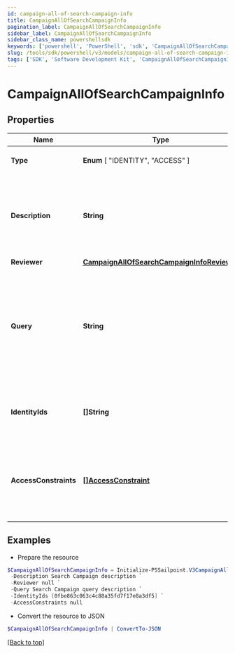 ```yaml
---
id: campaign-all-of-search-campaign-info
title: CampaignAllOfSearchCampaignInfo
pagination_label: CampaignAllOfSearchCampaignInfo
sidebar_label: CampaignAllOfSearchCampaignInfo
sidebar_class_name: powershellsdk
keywords: ['powershell', 'PowerShell', 'sdk', 'CampaignAllOfSearchCampaignInfo', 'CampaignAllOfSearchCampaignInfo'] 
slug: /tools/sdk/powershell/v3/models/campaign-all-of-search-campaign-info
tags: ['SDK', 'Software Development Kit', 'CampaignAllOfSearchCampaignInfo', 'CampaignAllOfSearchCampaignInfo']
---
```



# CampaignAllOfSearchCampaignInfo

## Properties

Name | Type | Description | Notes
------------ | ------------- | ------------- | -------------
**Type** |  **Enum** [  "IDENTITY",    "ACCESS" ] | The type of search campaign represented. | [required]
**Description** | **String** | Describes this search campaign. Intended for storing the query used, and possibly the number of identities selected/available. | [optional] 
**Reviewer** | [**CampaignAllOfSearchCampaignInfoReviewer**](campaign-all-of-search-campaign-info-reviewer) |  | [optional] 
**Query** | **String** | The scope for the campaign. The campaign will cover identities returned by the query and identities that have access items returned by the query. One of `query` or `identityIds` must be set. | [optional] 
**IdentityIds** | **[]String** | A direct list of identities to include in this campaign. One of `identityIds` or `query` must be set. | [optional] 
**AccessConstraints** | [**[]AccessConstraint**](access-constraint) | Further reduces the scope of the campaign by excluding identities (from `query` or `identityIds`) that do not have this access. | [optional] 

## Examples

- Prepare the resource
```powershell
$CampaignAllOfSearchCampaignInfo = Initialize-PSSailpoint.V3CampaignAllOfSearchCampaignInfo  -Type ACCESS `
 -Description Search Campaign description `
 -Reviewer null `
 -Query Search Campaign query description `
 -IdentityIds [0fbe863c063c4c88a35fd7f17e8a3df5] `
 -AccessConstraints null
```

- Convert the resource to JSON
```powershell
$CampaignAllOfSearchCampaignInfo | ConvertTo-JSON
```


[[Back to top]](#) 

